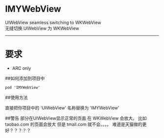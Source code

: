 # IMYWebView
UIWebView seamless switching to WKWebView <br>
无缝切换 UIWebView 为 WKWebView  

------------------------------------
要求
====================================

* ARC only

##如何添加到项目中

```objective-c
pod 'IMYWebView'
```

##使用方法

直接把你项目中的 'UIWebView' 名称替换为 'IMYWebView'

##警告
部分在UIWebView显示正常的页面 在 WKWebView 会放大。 
比如 taobao.com 的页面会放大   但是 tmall.com  就不会。。。。 
难道是天猫做的更好？？？？？
